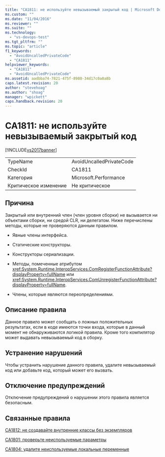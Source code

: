 ```yaml
---
title: "CA1811: не используйте невызываемый закрытый код | Microsoft Docs"
ms.custom: ""
ms.date: "11/04/2016"
ms.reviewer: ""
ms.suite: ""
ms.technology: 
  - "vs-devops-test"
ms.tgt_pltfrm: ""
ms.topic: "article"
f1_keywords: 
  - "AvoidUncalledPrivateCode"
  - "CA1811"
helpviewer_keywords: 
  - "CA1811"
  - "AvoidUncalledPrivateCode"
ms.assetid: aadbba74-7821-475f-8980-34d17c0a0a8b
caps.latest.revision: 20
author: "stevehoag"
ms.author: "shoag"
manager: "wpickett"
caps.handback.revision: 20
---
```

# CA1811: не используйте невызываемый закрытый код
[!INCLUDE[vs2017banner](../code-quality/includes/vs2017banner.md)]

|||  
|-|-|  
|TypeName|AvoidUncalledPrivateCode|  
|CheckId|CA1811|  
|Категория|Microsoft.Performance|  
|Критическое изменение|Не критическое|  
  
## Причина  
 Закрытый или внутренний член \(член уровня сборки\) не вызывается ни объектами сборки, ни средой CLR, ни делегатом.  Ниже перечислены методы, которые не проверяются данным правилом.  
  
-   Явные члены интерфейса.  
  
-   Статические конструкторы.  
  
-   Конструкторы сериализации.  
  
-   Методы, помеченные атрибутом <xref:System.Runtime.InteropServices.ComRegisterFunctionAttribute?displayProperty=fullName> или <xref:System.Runtime.InteropServices.ComUnregisterFunctionAttribute?displayProperty=fullName>.  
  
-   Члены, которые являются переопределениями.  
  
## Описание правила  
 Данное правило может сообщать о ложных положительных результатах, если в коде имеются точки входа, которые в данный момент не обнаруживаются логикой правила.  Кроме того компилятор может выдавать невызываемый код в сборку.  
  
## Устранение нарушений  
 Чтобы устранить нарушение данного правила, удалите невызываемый код или добавьте код, который может его вызвать.  
  
## Отключение предупреждений  
 Отключение предупреждений о нарушении этого правила является безопасным.  
  
## Связанные правила  
 [CA1812: не создавайте внутренние классы без экземпляров](../Topic/CA1812:%20Avoid%20uninstantiated%20internal%20classes.md)  
  
 [CA1801: проверьте неиспользуемые параметры](../Topic/CA1801:%20Review%20unused%20parameters.md)  
  
 [CA1804: удалите неиспользуемые локальные переменные](../code-quality/ca1804-remove-unused-locals.md)